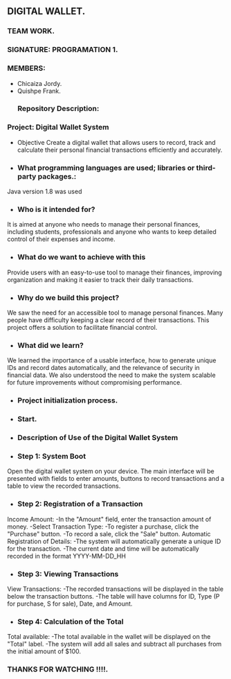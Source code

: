 ## DIGITAL WALLET.
### TEAM WORK.
### SIGNATURE: PROGRAMATION 1.
### MEMBERS:
- Chicaiza Jordy.
- Quishpe Frank.
  ### Repository Description:
 ### Project: Digital Wallet System
- Objective
Create a digital wallet that allows users to record, track and calculate their personal financial transactions efficiently and accurately.
-  ### What programming languages ​​are used; libraries or third-party packages.:
 Java version 1.8 was used
- ### Who is it intended for?
It is aimed at anyone who needs to manage their personal finances, including students, professionals and anyone who wants to keep detailed control of their expenses and income.
- ###  What do we want to achieve with this
Provide users with an easy-to-use tool to manage their finances, improving organization and making it easier to track their daily transactions.
- ### Why do we build this project?
We saw the need for an accessible tool to manage personal finances. Many people have difficulty keeping a clear record of their transactions. This project offers a solution to facilitate financial control.
- ### What did we learn?
We learned the importance of a usable interface, how to generate unique IDs and record dates automatically, and the relevance of security in financial data. We also understood the need to make the system scalable for future improvements without compromising performance.
- ### Project initialization process.
- ### Start.
- ### Description of Use of the Digital Wallet System
  
- ### Step 1: System Boot
Open the digital wallet system on your device.
The main interface will be presented with fields to enter amounts, buttons to record transactions and a table to view the recorded transactions.

- ### Step 2: Registration of a Transaction
Income Amount:
-In the "Amount" field, enter the transaction amount of money.
-Select Transaction Type:
-To register a purchase, click the "Purchase" button.
-To record a sale, click the "Sale" button.
Automatic Registration of Details:
-The system will automatically generate a unique ID for the transaction.
-The current date and time will be automatically recorded in the format YYYY-MM-DD_HH

- ### Step 3: Viewing Transactions
View Transactions:
-The recorded transactions will be displayed in the table below the transaction buttons.
-The table will have columns for ID, Type (P for purchase, S for sale), Date, and Amount.

- ### Step 4: Calculation of the Total
Total available:
-The total available in the wallet will be displayed on the "Total" label.
-The system will add all sales and subtract all purchases from the initial amount of $100.

  ### THANKS FOR WATCHING !!!!.
